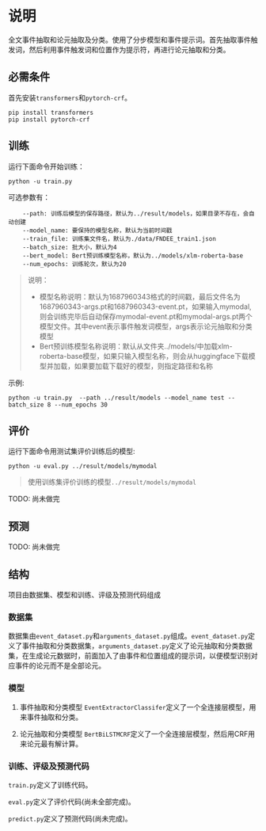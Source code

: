 # 说明

全文事件抽取和论元抽取及分类。使用了分步模型和事件提示词。首先抽取事件触发词，然后利用事件触发词和位置作为提示符，再进行论元抽取和分类。

## 必需条件

首先安装`transformers`和`pytorch-crf`。

```shell
pip install transformers
pip install pytorch-crf
```

## 训练

运行下面命令开始训练：

```shell
python -u train.py 
```

可选参数有：

```shell
    --path: 训练后模型的保存路径，默认为../result/models，如果目录不存在，会自动创建
    --model_name: 要保持的模型名称，默认为当前时间戳
    --train_file: 训练集文件名，默认为./data/FNDEE_train1.json
    --batch_size: 批大小，默认为4
    --bert_model: Bert预训练模型名称，默认为../models/xlm-roberta-base
    --num_epochs: 训练轮次，默认为20

```

> 说明：
>
>+ 模型名称说明：默认为1687960343格式的时间戳，最后文件名为1687960343-args.pt和1687960343-event.pt，如果输入mymodal,则会训练完毕后自动保存mymodal-event.pt和mymodal-args.pt两个模型文件。其中event表示事件触发词模型，args表示论元抽取和分类模型
>+ Bert预训练模型名称说明：默认从文件夹../models/中加载xlm-roberta-base模型，如果只输入模型名称，则会从huggingface下载模型并加载，如果要加载下载好的模型，则指定路径和名称

示例:

```shell
python -u train.py  --path ../result/models --model_name test -- batch_size 8 --num_epochs 30
```

## 评价

运行下面命令用测试集评价训练后的模型:

```shell
python -u eval.py ../result/models/mymodal
```

> 使用训练集评价训练的模型`../result/models/mymodal`

TODO: 尚未做完

## 预测

TODO: 尚未做完

## 结构

项目由数据集、模型和训练、评级及预测代码组成

### 数据集

数据集由`event_dataset.py`和`arguments_dataset.py`组成。`event_dataset.py`定义了事件抽取和分类数据集，`arguments_dataset.py`定义了论元抽取和分类数据集，在生成论元数据时，前面加入了由事件和位置组成的提示词，以便模型识别对应事件的论元而不是全部论元。

### 模型

1. 事件抽取和分类模型
   `EventExtractorClassifer`定义了一个全连接层模型，用来事件抽取和分类。

2. 论元抽取和分类模型
   `BertBiLSTMCRF`定义了一个全连接层模型，然后用CRF用来论元最有解计算。

### 训练、评级及预测代码

`train.py`定义了训练代码。

`eval.py`定义了评价代码(尚未全部完成)。  

`predict.py`定义了预测代码(尚未完成)。  
